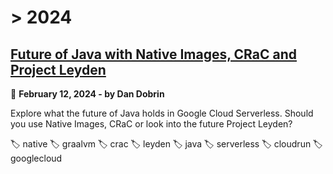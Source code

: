 
# > 2024

## [Future of Java with Native Images, CRaC and Project Leyden](_posts/2024-02-07-Future-of-Java.md)
📅 __February 12, 2024 - by Dan Dobrin__


Explore what the future of Java holds in Google Cloud Serverless. Should you use Native Images, CRaC or look into the future Project Leyden?

🏷️ native 🏷️ graalvm 🏷️ crac 🏷️ leyden 🏷️ java 🏷️ serverless 🏷️ cloudrun 🏷️ googlecloud


